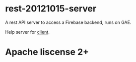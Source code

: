 # rest-20121015-server
A rest API server to access a Firebase backend, runs on GAE.

Help server for [client](https://github.com/XinyueZ/rest-20121015-client).
 
 
# Apache liscense 2+
 
